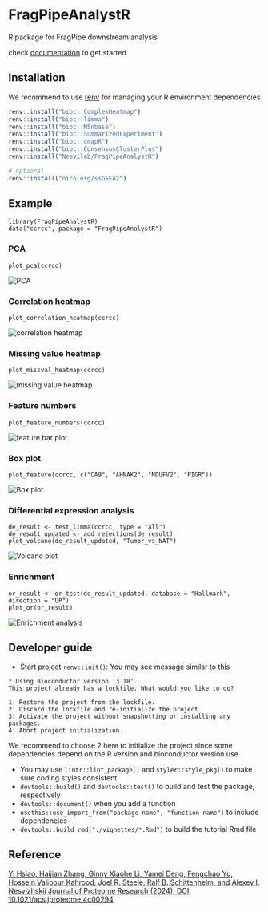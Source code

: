 # FragPipeAnalystR

R package for FragPipe downstream analysis

check [documentation](https://www.nesvilab.org/FragPipeAnalystR/) to get started

## Installation

We recommend to use [renv](https://rstudio.github.io/renv/index.html) for managing your R environment dependencies

``` r
renv::install("bioc::ComplexHeatmap")
renv::install("bioc::limma")
renv::install("bioc::MSnbase")
renv::install("bioc::SummarizedExperiment")
renv::install("bioc::cmapR")
renv::install("bioc::ConsensusClusterPlus")
renv::install("Nesvilab/FragPipeAnalystR")

# optional
renv::install("nicolerg/ssGSEA2")
```

## Example

```
library(FragPipeAnalystR)
data("ccrcc", package = "FragPipeAnalystR")
```

### PCA

```
plot_pca(ccrcc)
```

![PCA](vignettes/tutorial_files/figure-html/unnamed-chunk-6-1.png)

### Correlation heatmap

```
plot_correlation_heatmap(ccrcc)
```

![correlation heatmap](vignettes/tutorial_files/figure-html/unnamed-chunk-7-1.png)

### Missing value heatmap

```
plot_missval_heatmap(ccrcc)
```

![missing value heatmap](vignettes/tutorial_files/figure-html/unnamed-chunk-8-1.png)

### Feature numbers

```
plot_feature_numbers(ccrcc)
```

![feature bar plot](vignettes/tutorial_files/figure-html/unnamed-chunk-9-1.png)

### Box plot

```
plot_feature(ccrcc, c("CA9", "AHNAK2", "NDUFV2", "PIGR"))
```

![Box plot](vignettes/tutorial_files/figure-html/unnamed-chunk-10-1.png)

### Differential expression analysis

```
de_result <- test_limma(ccrcc, type = "all")
de_result_updated <- add_rejections(de_result)
plot_volcano(de_result_updated, "Tumor_vs_NAT")
```

![Volcano plot](vignettes/tutorial_files/figure-html/unnamed-chunk-12-1.png)

### Enrichment

``` {r include=T, warning=F}
or_result <- or_test(de_result_updated, database = "Hallmark", direction = "UP")
plot_or(or_result)
```

![Enrichment analysis](vignettes/tutorial_files/figure-html/unnamed-chunk-13-1.png)


## Developer guide
- Start project `renv::init()`:
You may see message similar to this
```
* Using Bioconductor version '3.18'.
This project already has a lockfile. What would you like to do? 

1: Restore the project from the lockfile.
2: Discard the lockfile and re-initialize the project.
3: Activate the project without snapshotting or installing any packages.
4: Abort project initialization.
```
We recommend to choose 2 here to initialize the project since some dependencies depend on the R version and bioconductor version use
- You may use `lintr::lint_package()` and `styler::style_pkg()` to make sure coding styles consistent
- `devtools::build()` and `devtools::test()` to build and test the package, respectively
- `devtools::document()` when you add a function
- `usethis::use_import_from("package name", "function name")` to include dependencies
- `devtools::build_rmd("./vignettes/*.Rmd")` to build the tutorial Rmd file

## Reference
[Yi Hsiao, Haijian Zhang, Ginny Xiaohe Li, Yamei Deng, Fengchao Yu, Hossein Valipour Kahrood, Joel R. Steele, Ralf B. Schittenhelm, and Alexey I. Nesvizhskii
Journal of Proteome Research (2024), DOI: 10.1021/acs.jproteome.4c00294](https://pubs.acs.org/doi/10.1021/acs.jproteome.4c00294)

